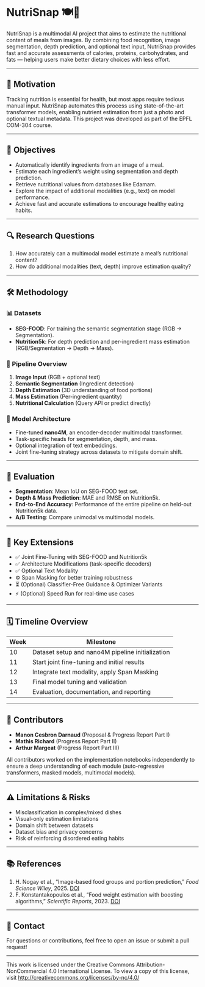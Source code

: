 # NutriSnap 🍽️📸

NutriSnap is a multimodal AI project that aims to estimate the nutritional content of meals from images. By combining food recognition, image segmentation, depth prediction, and optional text input, NutriSnap provides fast and accurate assessments of calories, proteins, carbohydrates, and fats — helping users make better dietary choices with less effort.

---

## 🧠 Motivation

Tracking nutrition is essential for health, but most apps require tedious manual input. NutriSnap automates this process using state-of-the-art transformer models, enabling nutrient estimation from just a photo and optional textual metadata. This project was developed as part of the EPFL COM-304 course.

---

## 🎯 Objectives

- Automatically identify ingredients from an image of a meal.
- Estimate each ingredient’s weight using segmentation and depth prediction.
- Retrieve nutritional values from databases like Edamam.
- Explore the impact of additional modalities (e.g., text) on model performance.
- Achieve fast and accurate estimations to encourage healthy eating habits.

---

## 🔍 Research Questions

1. How accurately can a multimodal model estimate a meal’s nutritional content?
2. How do additional modalities (text, depth) improve estimation quality?

---

## 🛠️ Methodology

### 📊 Datasets
- **SEG-FOOD**: For training the semantic segmentation stage (RGB → Segmentation).
- **Nutrition5k**: For depth prediction and per-ingredient mass estimation (RGB/Segmentation → Depth → Mass).

### 🔁 Pipeline Overview
1. **Image Input** (RGB + optional text)
2. **Semantic Segmentation** (Ingredient detection)
3. **Depth Estimation** (3D understanding of food portions)
4. **Mass Estimation** (Per-ingredient quantity)
5. **Nutritional Calculation** (Query API or predict directly)

### 🧩 Model Architecture
- Fine-tuned **nano4M**, an encoder-decoder multimodal transformer.
- Task-specific heads for segmentation, depth, and mass.
- Optional integration of text embeddings.
- Joint fine-tuning strategy across datasets to mitigate domain shift.

---

## 🧪 Evaluation

- **Segmentation**: Mean IoU on SEG-FOOD test set.
- **Depth & Mass Prediction**: MAE and RMSE on Nutrition5k.
- **End-to-End Accuracy**: Performance of the entire pipeline on held-out Nutrition5k data.
- **A/B Testing**: Compare unimodal vs multimodal models.

---

## 🧬 Key Extensions

- ✅ Joint Fine-Tuning with SEG-FOOD and Nutrition5k
- ✅ Architecture Modifications (task-specific decoders)
- ✅ Optional Text Modality
- ⚙️ Span Masking for better training robustness
- ⏳ (Optional) Classifier-Free Guidance & Optimizer Variants
- ⚡ (Optional) Speed Run for real-time use cases

---

## 🗓️ Timeline Overview

| Week | Milestone |
|------|-----------|
| 10   | Dataset setup and nano4M pipeline initialization |
| 11   | Start joint fine-tuning and initial results |
| 12   | Integrate text modality, apply Span Masking |
| 13   | Final model tuning and validation |
| 14   | Evaluation, documentation, and reporting |

---

## 🤝 Contributors

- **Manon Cesbron Darnaud** (Proposal & Progress Report Part I)
- **Mathis Richard** (Progress Report Part II)
- **Arthur Margeat** (Progress Report Part III)

All contributors worked on the implementation notebooks independently to ensure a deep understanding of each module (auto-regressive transformers, masked models, multimodal models).

---

## ⚠️ Limitations & Risks

- Misclassification in complex/mixed dishes
- Visual-only estimation limitations
- Domain shift between datasets
- Dataset bias and privacy concerns
- Risk of reinforcing disordered eating habits

---

## 📚 References

1. H. Nogay et al., “Image-based food groups and portion prediction,” *Food Science Wiley*, 2025. [DOI](https://ift.onlinelibrary.wiley.com/doi/10.1111/1750-3841.70116)
2. F. Konstantakopoulos et al., “Food weight estimation with boosting algorithms,” *Scientific Reports*, 2023. [DOI](https://doi.org/10.1038/s41598-023-47885-0)

---

## 💬 Contact

For questions or contributions, feel free to open an issue or submit a pull request!

---


This work is licensed under the Creative Commons Attribution-NonCommercial 4.0 International License. To view a copy of this license, visit http://creativecommons.org/licenses/by-nc/4.0/
